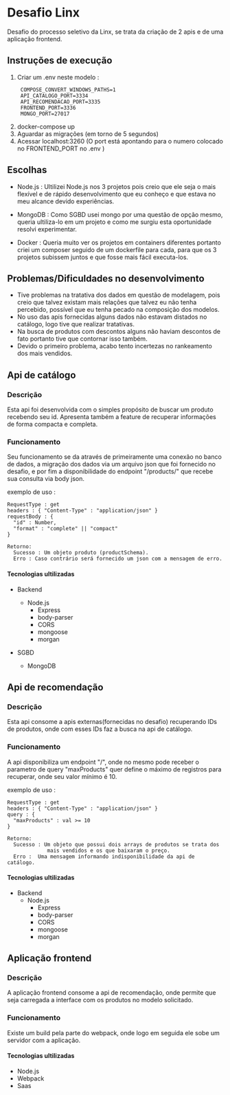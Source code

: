 # Desafio Linx

Desafio do processo seletivo da Linx, se trata da criação de 2 apis e de uma aplicação frontend.

## Instruções de execução

  1) Criar um .env neste modelo :
     ```
      COMPOSE_CONVERT_WINDOWS_PATHS=1
      API_CATALOGO_PORT=3334
      API_RECOMENDACAO_PORT=3335
      FRONTEND_PORT=3336
      MONGO_PORT=27017
     ```
  2) docker-compose up  
  3) Aguardar as migrações (em torno de 5 segundos)
  3) Acessar localhost:3260 (O port está apontando para o numero colocado no FRONTEND_PORT no .env )

## Escolhas

  * Node.js : 
  Ultilizei Node.js nos 3 projetos pois creio que ele seja o mais flexível e de rápido desenvolvimento que eu conheço e que estava no meu alcance devido experiências.
  
  * MongoDB : 
    Como SGBD usei mongo por uma questão de opção mesmo, queria ultiliza-lo em um projeto e como me surgiu esta oportunidade resolvi experimentar.
  
  * Docker : 
    Queria muito ver os projetos em containers diferentes portanto criei um composer seguido de um dockerfile para cada, para que os 3 projetos subissem juntos e que fosse mais fácil executa-los.

  
## Problemas/Dificuldades no desenvolvimento

  * Tive problemas na tratativa dos dados em questão de modelagem, pois creio que talvez existam mais relações que talvez eu não tenha percebido, possível que eu tenha pecado na composição dos modelos.
  * No uso das apis fornecidas alguns dados não estavam distados no catálogo, logo tive que realizar tratativas.
  * Na busca de produtos com descontos alguns não haviam descontos de fato portanto tive que contornar isso também.
  * Devido o primeiro problema, acabo tento incertezas no rankeamento dos mais vendidos.
  

## Api de catálogo

### Descrição
Esta api foi desenvolvida com o simples propósito de buscar um produto recebendo seu id. Apresenta também a feature de recuperar informações de forma compacta e completa.

### Funcionamento
Seu funcionamento se da através de primeiramente uma conexão no banco de dados, a migração dos dados via um arquivo json que foi fornecido no desafio, e por fim a disponibilidade do endpoint "/products/" que recebe sua consulta via body json.

exemplo de uso :
  ```
  RequestType : get
  headers : { "Content-Type" : "application/json" }
  requestBody : {
    "id" : Number,
    "format" : "complete" || "compact"
  }
  
  Retorno:
    Sucesso : Um objeto produto (productSchema).
    Erro : Caso contrário será fornecido um json com a mensagem de erro.
```

#### Tecnologias ultilizadas

  * Backend 
    * Node.js
      * Express
      * body-parser
      * CORS
      * mongoose
      * morgan
      
  * SGBD
    * MongoDB

## Api de recomendação

### Descrição
Esta api consome a apis externas(fornecidas no desafio) recuperando IDs de produtos, onde com esses IDs faz a busca na api de catálogo.

### Funcionamento
A api disponibiliza um endpoint "/", onde no mesmo pode receber o parametro de query "maxProducts" quer define o máximo de registros para recuperar, onde seu valor mínimo é 10. 

exemplo de uso :
  ```
  RequestType : get
  headers : { "Content-Type" : "application/json" }
  query : {
    "maxProducts" : val >= 10 
  }
  
  Retorno:
    Sucesso : Um objeto que possui dois arrays de produtos se trata dos
               mais vendidos e os que baixaram o preço.
    Erro :  Uma mensagem informando indisponibilidade da api de catálogo.
  ```
  
 
#### Tecnologias ultilizadas

  * Backend 
    * Node.js
      * Express
      * body-parser
      * CORS
      * mongoose
      * morgan
      

## Aplicação frontend

### Descrição
A aplicação frontend consome a api de recomendação, onde permite que seja carregada a interface com os produtos no modelo solicitado.

### Funcionamento
Existe um build pela parte do webpack, onde logo em seguida ele sobe um servidor com a aplicação.

#### Tecnologias ultilizadas

  * Node.js
  * Webpack
  * Saas
  
  
